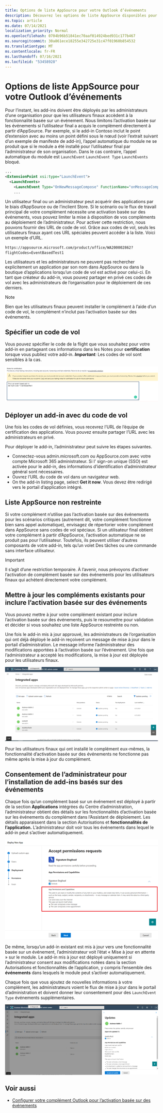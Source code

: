 ```yaml
---
title: Options de liste AppSource pour votre Outlook d’événements
description: Découvrez les options de liste AppSource disponibles pour votre complément Outlook qui implémente l’activation basée sur des événements.
ms.topic: article
ms.date: 07/14/2021
localization_priority: Normal
ms.openlocfilehash: 0704b96b51841ec70aaf014924bed931c177b467
ms.sourcegitcommit: 30a861ece18255e342725e31c47f01960b854532
ms.translationtype: MT
ms.contentlocale: fr-FR
ms.lasthandoff: 07/16/2021
ms.locfileid: "53458928"
---
```

# <a name="appsource-listing-options-for-your-event-based-outlook-add-in"></a>Options de liste AppSource pour votre Outlook d’événements

Pour l’instant, les add-ins doivent être déployés par les administrateurs d’une organisation pour que les utilisateurs finaux accèdent à la fonctionnalité basée sur un événement. Nous limitons l’activation basée sur les événements si l’utilisateur final a acquis le complément directement à partir d’AppSource. Par exemple, si le add-in Contoso inclut le point d’extension avec au moins un point défini sous le nœud (voir l’extrait suivant d’un exemple de manifeste de add-in), l’appel automatique du module ne se produit que si le module a été installé pour l’utilisateur final par l’administrateur de son organisation. Dans le cas contraire, l’appel automatique du module est `LaunchEvent` `LaunchEvent Type` `LaunchEvents` bloqué.

```xml
...
<ExtensionPoint xsi:type="LaunchEvent">
  <LaunchEvents>
    <LaunchEvent Type="OnNewMessageCompose" FunctionName="onMessageComposeHandler"/>
    ...
```

Un utilisateur final ou un administrateur peut acquérir des applications par le biais d’AppSource ou de l’inclient Store. Si le scénario ou le flux de travail principal de votre complément nécessite une activation basée sur des événements, vous pouvez limiter la mise à disposition de vos compléments au déploiement de l’administrateur. Pour activer cette restriction, nous pouvons fournir des URL de code de vol. Grâce aux codes de vol, seuls les utilisateurs finaux ayant ces URL spéciales peuvent accéder à la liste. Voici un exemple d’URL.

`https://appsource.microsoft.com/product/office/WA200002862?flightCodes=EventBasedTest1`

Les utilisateurs et les administrateurs ne peuvent pas rechercher explicitement un application par son nom dans AppSource ou dans la boutique d’applications lorsqu’un code de vol est activé pour celui-ci. En tant que créateur du add-in, vous pouvez partager en privé ces codes de vol avec les administrateurs de l’organisation pour le déploiement de ces derniers.

> [!NOTE]
> Bien que les utilisateurs finaux peuvent installer le complément à l’aide d’un code de vol, le complément n’inclut pas l’activation basée sur des événements.

## <a name="specify-a-flight-code"></a>Spécifier un code de vol

Vous pouvez spécifier le code de la flight que vous souhaitez pour votre add-in en partageant ces informations dans les Notes pour **certification** lorsque vous publiez votre add-in. _**Important**:_ Les codes de vol sont sensibles à la cas.

![Screenshot showing example request for flight code in Notes for certification screen during publishing process.](../images/outlook-publish-notes-for-certification-1.png)

## <a name="deploy-add-in-with-flight-code"></a>Déployer un add-in avec du code de vol

Une fois les codes de vol définies, vous recevrez l’URL de l’équipe de certification des applications. Vous pouvez ensuite partager l’URL avec les administrateurs en privé.

Pour déployer le add-in, l’administrateur peut suivre les étapes suivantes.

- Connectez-vous admin.microsoft.com ou AppSource.com avec votre compte Microsoft 365 administrateur. Si l' sign-on unique (SSO) est activée pour le add-in, des informations d’identification d’administrateur général sont nécessaires.
- Ouvrez l’URL du code de vol dans un navigateur web.
- On the add-in listing page, select **Get it now**. Vous devez être redirigé vers le portail d’application intégré.

## <a name="unrestricted-appsource-listing"></a>Liste AppSource non restreinte

Si votre complément n’utilise pas l’activation basée sur des événements pour les scénarios critiques (autrement dit, votre complément fonctionne bien sans appel automatique), envisagez de répertorier votre complément dans AppSource sans codes de vol spéciaux. Si un utilisateur final obtient votre complément à partir d’AppSource, l’activation automatique ne se produit pas pour l’utilisateur. Toutefois, ils peuvent utiliser d’autres composants de votre add-in, tels qu’un volet Des tâches ou une commande sans interface utilisateur.

> [!IMPORTANT]
> Il s’agit d’une restriction temporaire. À l’avenir, nous prévoyons d’activer l’activation de complément basée sur des événements pour les utilisateurs finaux qui achètent directement votre complément.

## <a name="update-existing-add-ins-to-include-event-based-activation"></a>Mettre à jour les compléments existants pour inclure l’activation basée sur des événements

Vous pouvez mettre à jour votre complément existant pour inclure l’activation basée sur des événements, puis le resoumettre pour validation et décider si vous souhaitez une liste AppSource restreinte ou non.

Une fois le add-in mis à jour approuvé, les administrateurs de l’organisation qui ont déjà déployé le add-in reçoivent un message de mise à jour dans le portail d’administration. Le message informe l’administrateur des modifications apportées à l’activation basée sur l’événement. Une fois que l’administrateur a accepté les modifications, la mise à jour est déployée pour les utilisateurs finaux.

![Capture d’écran de la notification de mise à jour d’application sur l’écran « Applications intégrées ».](../images/outlook-deploy-update-notification.png)

Pour les utilisateurs finaux qui ont installé le complément eux-mêmes, la fonctionnalité d’activation basée sur des événements ne fonctionne pas même après la mise à jour du complément.

## <a name="admin-consent-for-installing-event-based-add-ins"></a>Consentement de l’administrateur pour l’installation de add-ins basés sur des événements

Chaque fois qu’un complément basé sur un événement est déployé à partir de la section **Applications** intégrées du Centre d’administration, l’administrateur obtient des détails sur les fonctionnalités d’activation basée sur les événements du complément dans l’Assistant de déploiement. Les détails apparaissent dans la section Autorisations et **fonctionnalités de l’application.** L’administrateur doit voir tous les événements dans lequel le add-in peut s’activer automatiquement.

![Capture d’écran de l’écran « Accepter les demandes d’autorisations » lors du déploiement d’une nouvelle application.](../images/outlook-deploy-accept-permissions-requests.png)

De même, lorsqu’un add-in existant est mis à jour vers une fonctionnalité basée sur un événement, l’administrateur voit l’état « Mise à jour en attente » sur le module. Le add-in mis à jour est déployé uniquement si l’administrateur consent aux modifications notées dans la section Autorisations et fonctionnalités de l’application, y compris l’ensemble des **événements** dans lesquels le module peut s’activer automatiquement.

Chaque fois que vous ajoutez de nouvelles informations à votre complément, les administrateurs voient le flux de mise à jour dans le portail d’administration et doivent donner leur consentement pour des `LaunchEvent Type` événements supplémentaires.

![Capture d’écran du flux « Mises à jour » lors du déploiement d’une application mise à jour.](../images/outlook-deploy-update-flow.png)

## <a name="see-also"></a>Voir aussi

- [Configurer votre complément Outlook pour l’activation basée sur des événements](autolaunch.md)
